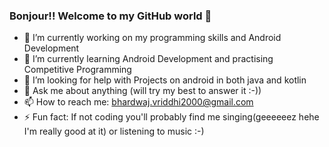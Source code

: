 ### Bonjour!! Welcome to my GitHub world 👋 

- 🔭 I’m currently working on my programming skills and Android Development
- 🌱 I’m currently learning Android Development and practising Competitive Programming
- 🤔 I’m looking for help with Projects on android in both java and kotlin
- 💬 Ask me about anything (will try my best to answer it :-))
- 📫 How to reach me: bhardwaj.vriddhi2000@gmail.com
- ⚡ Fun fact: If not coding you'll probably find me singing(geeeeeez hehe I'm really good at it) or listening to music :-)
